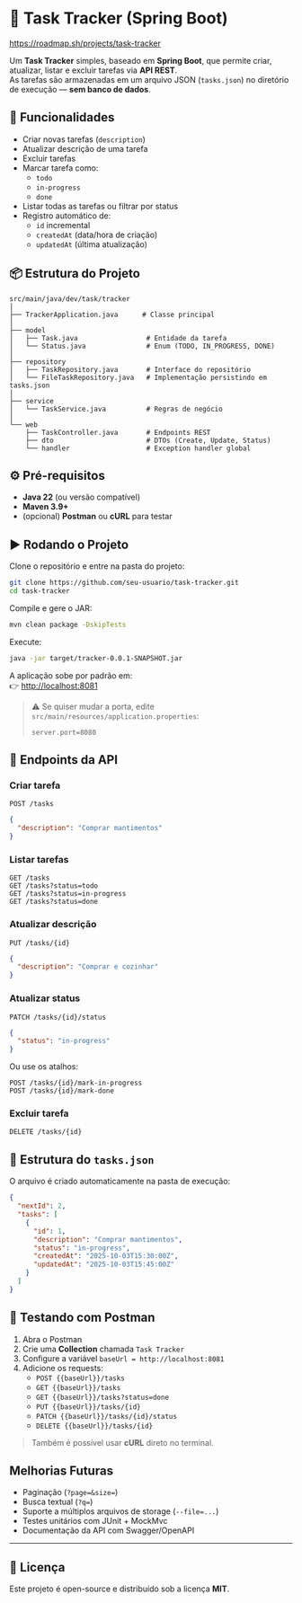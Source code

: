 # 📝 Task Tracker (Spring Boot)
https://roadmap.sh/projects/task-tracker

Um **Task Tracker** simples, baseado em **Spring Boot**, que permite criar, atualizar, listar e excluir tarefas via **API REST**.  
As tarefas são armazenadas em um arquivo JSON (`tasks.json`) no diretório de execução — **sem banco de dados**.  

## 🚀 Funcionalidades

- Criar novas tarefas (`description`)
- Atualizar descrição de uma tarefa
- Excluir tarefas
- Marcar tarefa como:
  - `todo`
  - `in-progress`
  - `done`
- Listar todas as tarefas ou filtrar por status
- Registro automático de:
  - `id` incremental
  - `createdAt` (data/hora de criação)
  - `updatedAt` (última atualização)

## 📦 Estrutura do Projeto

```
src/main/java/dev/task/tracker
│
├── TrackerApplication.java      # Classe principal
│
├── model
│   ├── Task.java                 # Entidade da tarefa
│   └── Status.java               # Enum (TODO, IN_PROGRESS, DONE)
│
├── repository
│   ├── TaskRepository.java       # Interface do repositório
│   └── FileTaskRepository.java   # Implementação persistindo em tasks.json
│
├── service
│   └── TaskService.java          # Regras de negócio
│
└── web
    ├── TaskController.java       # Endpoints REST
    ├── dto                       # DTOs (Create, Update, Status)
    └── handler                   # Exception handler global
```

## ⚙️ Pré-requisitos

- **Java 22** (ou versão compatível)
- **Maven 3.9+**
- (opcional) **Postman** ou **cURL** para testar

## ▶️ Rodando o Projeto

Clone o repositório e entre na pasta do projeto:

```bash
git clone https://github.com/seu-usuario/task-tracker.git
cd task-tracker
```

Compile e gere o JAR:

```bash
mvn clean package -DskipTests
```

Execute:

```bash
java -jar target/tracker-0.0.1-SNAPSHOT.jar
```

A aplicação sobe por padrão em:  
👉 [http://localhost:8081](http://localhost:8081)

> ⚠️ Se quiser mudar a porta, edite `src/main/resources/application.properties`:
> ```properties
> server.port=8080
> ```

## 🔗 Endpoints da API

### Criar tarefa
```http
POST /tasks
```
```json
{
  "description": "Comprar mantimentos"
}
```

### Listar tarefas
```http
GET /tasks
GET /tasks?status=todo
GET /tasks?status=in-progress
GET /tasks?status=done
```

### Atualizar descrição
```http
PUT /tasks/{id}
```
```json
{
  "description": "Comprar e cozinhar"
}
```

### Atualizar status
```http
PATCH /tasks/{id}/status
```
```json
{
  "status": "in-progress"
}
```

Ou use os atalhos:
```http
POST /tasks/{id}/mark-in-progress
POST /tasks/{id}/mark-done
```

### Excluir tarefa
```http
DELETE /tasks/{id}
```

## 📂 Estrutura do `tasks.json`

O arquivo é criado automaticamente na pasta de execução:

```json
{
  "nextId": 2,
  "tasks": [
    {
      "id": 1,
      "description": "Comprar mantimentos",
      "status": "in-progress",
      "createdAt": "2025-10-03T15:30:00Z",
      "updatedAt": "2025-10-03T15:45:00Z"
    }
  ]
}
```

## 🧪 Testando com Postman

1. Abra o Postman
2. Crie uma **Collection** chamada `Task Tracker`
3. Configure a variável `baseUrl = http://localhost:8081`
4. Adicione os requests:
   - `POST {{baseUrl}}/tasks`
   - `GET {{baseUrl}}/tasks`
   - `GET {{baseUrl}}/tasks?status=done`
   - `PUT {{baseUrl}}/tasks/{id}`
   - `PATCH {{baseUrl}}/tasks/{id}/status`
   - `DELETE {{baseUrl}}/tasks/{id}`

> Também é possível usar **cURL** direto no terminal.

## Melhorias Futuras

- Paginação (`?page=&size=`)
- Busca textual (`?q=`)
- Suporte a múltiplos arquivos de storage (`--file=...`)
- Testes unitários com JUnit + MockMvc
- Documentação da API com Swagger/OpenAPI

---

## 📜 Licença

Este projeto é open-source e distribuído sob a licença **MIT**.
